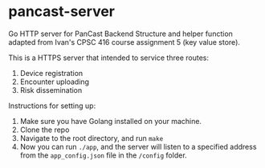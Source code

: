 # pancast-server
Go HTTP server for PanCast Backend
Structure and helper function adapted from Ivan's CPSC 416 course assignment 5 (key value store).

This is a HTTPS server that intended to service three routes:
1) Device registration
2) Encounter uploading
3) Risk dissemination

Instructions for setting up:
1) Make sure you have Golang installed on your machine. 
2) Clone the repo
3) Navigate to the root directory, and run `make`
4) Now you can run `./app`, and the server will listen to a specified address from the `app_config.json` file in the `/config` folder.
